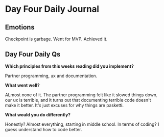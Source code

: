 # Day Four Daily Journal

## Emotions

Checkpoint is garbage. Went for MVP. Achieved it. 

## Day Four Daily Qs

**Which principles from this weeks reading did you implement?**

Partner programming, ux and documentation. 

**What went well?**

ALmost none of it. The partner programming felt like it slowed things down, our ux is terrible, and it turns out that documenting terrible code doesn't make it better. It's just excuses for why things are pasketti. 

**What would you do differently?**

Honestly? Almost everything, starting in middle school. In terms of coding? I guess understand how to code better. 